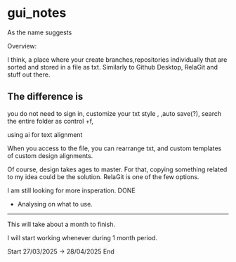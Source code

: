 # gui_notes
As the name suggests

Overview:

  I think, a place where your create branches,repositories individually that are sorted and stored in a file as txt. Similarly to Github Desktop, RelaGit and stuff out there.

  The difference is 
  -
  you do not need to sign in, 
  customize your txt style ,
  ,auto save(?),
  search the entire folder as control +f, 

  using ai for text alignment

  When you access to the file, you can rearrange txt, and custom templates of custom design alignments.
    
  Of course, design takes ages to master. For that, copying something related to my idea could be the solution.
  RelaGit is one of the few options.

  I am still looking for more insperation. DONE
  - Analysing on what to use. 


--------

  This will take about a month to finish.

  I will start working whenever during 1 month period.

  Start 27/03/2025 ->  28/04/2025 End
